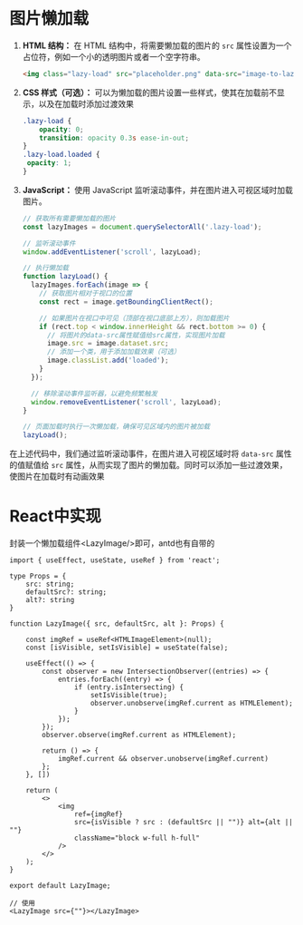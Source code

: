 # 图片懒加载

1. **HTML 结构：** 在 HTML 结构中，将需要懒加载的图片的 `src` 属性设置为一个占位符，例如一个小的透明图片或者一个空字符串。

   ```html
   <img class="lazy-load" src="placeholder.png" data-src="image-to-lazy-load.jpg" alt="Lazy Loaded Image">
   ```

2. **CSS 样式（可选）：** 可以为懒加载的图片设置一些样式，使其在加载前不显示，以及在加载时添加过渡效果

   ```css
   .lazy-load {
       opacity: 0;
       transition: opacity 0.3s ease-in-out;
   }
   .lazy-load.loaded {
   	opacity: 1;
   }
   ```

3. **JavaScript：** 使用 JavaScript 监听滚动事件，并在图片进入可视区域时加载图片。

   ```javascript
   // 获取所有需要懒加载的图片
   const lazyImages = document.querySelectorAll('.lazy-load');
   
   // 监听滚动事件
   window.addEventListener('scroll', lazyLoad);
   
   // 执行懒加载
   function lazyLoad() {
     lazyImages.forEach(image => {
       // 获取图片相对于视口的位置
       const rect = image.getBoundingClientRect();
   
       // 如果图片在视口中可见（顶部在视口底部上方），则加载图片
       if (rect.top < window.innerHeight && rect.bottom >= 0) {
         // 将图片的data-src属性赋值给src属性，实现图片加载
         image.src = image.dataset.src;
         // 添加一个类，用于添加加载效果（可选）
         image.classList.add('loaded');
       }
     });
   
     // 移除滚动事件监听器，以避免频繁触发
     window.removeEventListener('scroll', lazyLoad);
   }
   
   // 页面加载时执行一次懒加载，确保可见区域内的图片被加载
   lazyLoad();
   ```

在上述代码中，我们通过监听滚动事件，在图片进入可视区域时将 `data-src` 属性的值赋值给 `src` 属性，从而实现了图片的懒加载。同时可以添加一些过渡效果，使图片在加载时有动画效果



# React中实现

封装一个懒加载组件\<LazyImage/>即可，antd也有自带的

```tsx
import { useEffect, useState, useRef } from 'react';

type Props = {
	src: string;
	defaultSrc?: string;
	alt?: string
}

function LazyImage({ src, defaultSrc, alt }: Props) {

	const imgRef = useRef<HTMLImageElement>(null);
	const [isVisible, setIsVisible] = useState(false);

	useEffect(() => {
		const observer = new IntersectionObserver((entries) => {
			entries.forEach((entry) => {
				if (entry.isIntersecting) {
					setIsVisible(true);
					observer.unobserve(imgRef.current as HTMLElement);
				}
			});
		});
		observer.observe(imgRef.current as HTMLElement);

		return () => {
			imgRef.current && observer.unobserve(imgRef.current)
		};
	}, [])

	return (
		<>
			<img
				ref={imgRef}
				src={isVisible ? src : (defaultSrc || "")} alt={alt || ""}
				className="block w-full h-full"
			/>
		</>
	);
}

export default LazyImage;

// 使用
<LazyImage src={""}></LazyImage>

```

